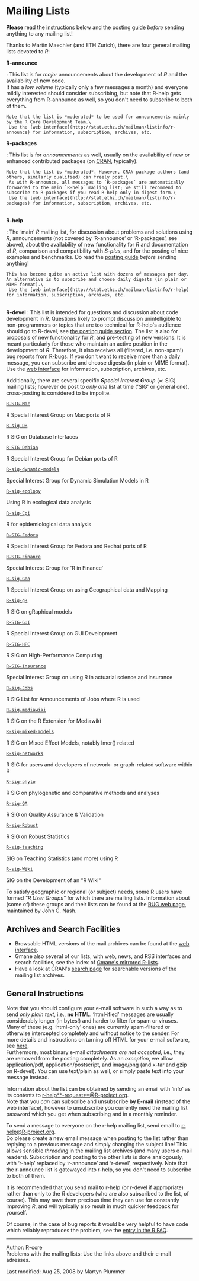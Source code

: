 # Mailing Lists

**Please** read the [instructions](#instructions) below and the [posting guide](posting-guide.html) *before* sending anything to any mailing list!

Thanks to Martin Maechler (and ETH Zurich), there are four general mailing lists devoted to *R*:

**R-announce**

:   This list is for *major* announcements about the development of *R* and the availability of new code.\
     It has a *low volume* (typically only a few messages a month) and everyone mildly interested should consider subscribing, but note that R-help gets everything from R-announce as well, so you don't need to subscribe to both of them.

    Note that the list is *moderated* to be used for announcements mainly by the R Core Development Team.\
     Use the [web interface](http://stat.ethz.ch/mailman/listinfo/r-announce) for information, subscription, archives, etc.

**R-packages**

:   This list is for *announcements* as well, usually on the availability of new or enhanced contributed packages (on [CRAN](http://cran.r-project.org/), typically).

    Note that the list is *moderated*. However, CRAN package authors (and others, similarly qualified) can freely post.\
     As with R-announce, all messages to `R-packages` are automatically forwarded to the main `R-help` mailing list; we still recommend to subscribe to R-packages if you read R-help only in digest form.\
     Use the [web interface](http://stat.ethz.ch/mailman/listinfo/r-packages) for information, subscription, archives, etc.

 \
**R-help**

:   The ‘main’ *R* mailing list, for discussion about problems and solutions using *R*, announcements (not covered by ‘R-announce’ or ‘R-packages’, see above), about the availability of new functionality for *R* and documentation of *R*, comparison and compatibility with *S-plus*, and for the posting of nice examples and benchmarks. Do read the [posting guide](posting-guide.html) *before* sending anything!

    This has become quite an active list with dozens of messages per day. An alternative is to subscribe and choose daily digests (in plain or MIME format).\
     Use the [web interface](http://stat.ethz.ch/mailman/listinfo/r-help) for information, subscription, archives, etc.

 \
**R-devel**
:   This list is intended for questions and discussion about code development in *R*. Questions likely to prompt discussion unintelligible to non-programmers or topics that are too technical for R-help's audience should go to R-devel, see [the posting guide section](posting-guide.html#which_list). The list is also for proposals of new functionality for *R*, and pre-testing of new versions. It is meant particularly for those who maintain an active position in the development of *R*. Therefore, it also receives all (filtered, i.e. non-spam!) bug reports from [R-bugs](http://bugs.R-project.org/).
    If you don't want to receive more than a daily message, you can subscribe and choose digests (in plain or MIME format).\
     Use the [web interface](http://stat.ethz.ch/mailman/listinfo/r-devel) for information, subscription, archives, etc.

Additionally, there are several specific ***S**pecial **I**nterest **G**roup* (=: SIG) mailing lists; however do post to *only one* list at time ('SIG' or general one), cross-posting is considered to be impolite.

[`R-SIG-Mac`](https://stat.ethz.ch/mailman/listinfo/r-sig-mac)

R Special Interest Group on Mac ports of R

[`R-sig-DB`](https://stat.ethz.ch/mailman/listinfo/r-sig-db)

R SIG on Database Interfaces

[`R-SIG-Debian`](https://stat.ethz.ch/mailman/listinfo/r-sig-debian)

R Special Interest Group for Debian ports of R

[`R-sig-dynamic-models`](https://stat.ethz.ch/mailman/listinfo/r-sig-dynamic-models)

Special Interest Group for Dynamic Simulation Models in R

[`R-sig-ecology`](https://stat.ethz.ch/mailman/listinfo/r-sig-ecology)

Using R in ecological data analysis

[`R-sig-Epi`](https://stat.ethz.ch/mailman/listinfo/r-sig-epi)

R for epidemiological data analysis

[`R-SIG-Fedora`](https://stat.ethz.ch/mailman/listinfo/r-sig-fedora)

R Special Interest Group for Fedora and Redhat ports of R

[`R-SIG-Finance`](https://stat.ethz.ch/mailman/listinfo/r-sig-finance)

Special Interest Group for 'R in Finance'

[`R-sig-Geo`](https://stat.ethz.ch/mailman/listinfo/r-sig-geo)

R Special Interest Group on using Geographical data and Mapping

[`R-sig-gR`](https://stat.ethz.ch/mailman/listinfo/r-sig-gr)

R SIG on gRaphical models

[`R-SIG-GUI`](https://stat.ethz.ch/mailman/listinfo/r-sig-gui)

R Special Interest Group on GUI Development

[`R-SIG-HPC`](https://stat.ethz.ch/mailman/listinfo/r-sig-hpc)

R SIG on High-Performance Computing

[`R-SIG-Insurance`](https://stat.ethz.ch/mailman/listinfo/r-sig-insurance)

Special Interest Group on using R in actuarial science and insurance

[`R-sig-Jobs`](https://stat.ethz.ch/mailman/listinfo/r-sig-jobs)

R SIG List for Announcements of Jobs where R is used

[`R-sig-mediawiki`](https://stat.ethz.ch/mailman/listinfo/r-sig-mediawiki)

R SIG on the R Extension for Mediawiki

[`R-sig-mixed-models`](https://stat.ethz.ch/mailman/listinfo/r-sig-mixed-models)

R SIG on Mixed Effect Models, notably lmer() related

[`R-sig-networks`](https://stat.ethz.ch/mailman/listinfo/r-sig-networks)

R SIG for users and developers of network- or graph-related software within R

[`R-sig-phylo`](https://stat.ethz.ch/mailman/listinfo/r-sig-phylo)

R SIG on phylogenetic and comparative methods and analyses

[`R-sig-QA`](https://stat.ethz.ch/mailman/listinfo/r-sig-qa)

R SIG on Quality Assurance & Validation

[`R-sig-Robust`](https://stat.ethz.ch/mailman/listinfo/r-sig-robust)

R SIG on Robust Statistics

[`R-sig-teaching`](https://stat.ethz.ch/mailman/listinfo/r-sig-teaching)

SIG on Teaching Statistics (and more) using R

[`R-sig-Wiki`](https://stat.ethz.ch/mailman/listinfo/r-sig-wiki)

SIG on the Development of an "R Wiki"

To satisfy geographic or regional (or subject) needs, some R users have formed *"R User Groups"* for which there are mailing lists. Information about (some of) these groups and their lists can be found at the [RUG web page](http://macnash.telfer.uottawa.ca/RUG.html), maintained by John C. Nash.

## Archives and Search Facilities

-   Browsable HTML versions of the mail archives can be found at the [web interface](http://stat.ethz.ch/mailman/listinfo).
-   Gmane also several of our lists, with web, news, and RSS interfaces and search facilities, see the index of [Gmane's mirrored R-lists](http://dir.gmane.org/index.php?prefix=gmane.comp.lang.r.).
-   Have a look at CRAN's [search page](http://cran.R-project.org/search.html) for searchable versions of the mailing list archives.

## General Instructions

Note that you should configure your e-mail software in such a way as to send *only plain text*, i.e., **no HTML**. ‘html-ified’ messages are usually considerably longer (in bytes!) and harder to filter for spam or viruses. Many of these (e.g. ‘html-only’ ones) are currently spam-filtered or otherwise intercepted completely and without notice to the sender. For more details and instructions on turning off HTML for your e-mail software, see [here](http://expita.com/nomime.html).\
 Furthermore, most binary e-mail *attachments are not accepted*, i.e., they are removed from the posting completely. As an *exception*, we allow application/pdf, application/postscript, and image/png (and x-tar and gzip on R-devel). You can use text/plain as well, or simply paste text into your message instead.

Information about the list can be obtained by sending an email with ‘info’ as its contents to [r-help**-request**@R-project.org](mailto:r-help-request@R-project.org).\
 Note that you *can* can subscribe and unsubscribe **by E-mail** (instead of the web interface), however to unsubscribe you currently need the mailing list password which you get when subscribing and in a monthly reminder.

To send a message to everyone on the r-help mailing list, send email to <r-help@R-project.org>.\
 Do please create a new email message when posting to the list rather than replying to a previous message and simply changing the subject line! This allows sensible *threading* in the mailing list archives (and many users e-mail readers). Subscription and posting to the other lists is done analogously, with ‘r-help’ replaced by ‘r-announce’ and ‘r-devel’, respectively. Note that the r-announce list is gatewayed into r-help, so you don't need to subscribe to both of them.

It is recommended that you send mail to r-help (or r-devel if appropriate) rather than only to the *R* developers (who are also subscribed to the list, of course). This may save them precious time they can use for constantly improving *R*, and will typically also result in much quicker feedback for yourself.

Of course, in the case of bug reports it would be very helpful to have code which reliably reproduces the problem, see the [entry in the R FAQ](http://CRAN.R-project.org/doc/FAQ/R-FAQ.html#R%20Bugs).

------------------------------------------------------------------------

Author: R-core\
 Problems with the mailing lists: Use the links above and their e-mail adresses.

Last modified: Aug 25, 2008 by Martyn Plummer


